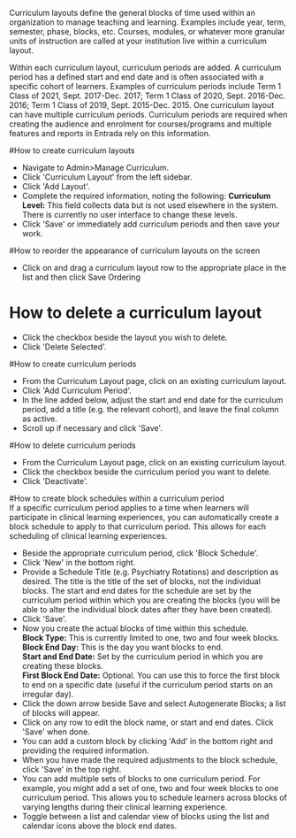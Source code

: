 Curriculum layouts define the general blocks of time used within an organization to manage teaching and learning. Examples include year, term, semester, phase, blocks, etc. Courses, modules, or whatever more granular units of instruction are called at your institution live within a curriculum layout.

Within each curriculum layout, curriculum periods are added.  A curriculum period has a defined start and end date and is often associated with a specific cohort of learners. Examples of curriculum periods include Term 1 Class of 2021, Sept. 2017-Dec. 2017; Term 1 Class of 2020, Sept. 2016-Dec. 2016; Term 1 Class of 2019, Sept. 2015-Dec. 2015.  One curriculum layout can have multiple curriculum periods.  Curriculum periods are required when creating the audience and enrolment for courses/programs and multiple features and reports in Entrada rely on this information.

#How to create curriculum layouts
* Navigate to Admin>Manage Curriculum.
* Click 'Curriculum Layout' from the left sidebar.
* Click 'Add Layout'.
* Complete the required information, noting the following:
**Curriculum Level:** This field collects data but is not used elsewhere in the system. There is currently no user interface to change these levels.  
* Click 'Save' or immediately add curriculum periods and then save your work.

#How to reorder the appearance of curriculum layouts on the screen
* Click on and drag a curriculum layout row to the appropriate place in the list and then click Save Ordering

# How to delete a curriculum layout  
* Click the checkbox beside the layout you wish to delete.  
* Click 'Delete Selected'.  

#How to create curriculum periods  
* From the Curriculum Layout page, click on an existing curriculum layout.
* Click 'Add Curriculum Period'.
* In the line added below, adjust the start and end date for the curriculum period, add a title (e.g. the relevant cohort), and leave the final column as active.
* Scroll up if necessary and click 'Save'.

#How to delete curriculum periods  
* From the Curriculum Layout page, click on an existing curriculum layout.
* Click the checkbox beside the curriculum period you want to delete.
* Click 'Deactivate'.

#How to create block schedules within a curriculum period  
If a specific curriculum period applies to a time when learners will participate in clinical learning experiences, you can automatically create a block schedule to apply to that curriculum period.  This allows for each scheduling of clinical learning experiences.   

* Beside the appropriate curriculum period, click 'Block Schedule'.  
* Click 'New' in the bottom right.  
* Provide a Schedule Title (e.g. Psychiatry Rotations) and description as desired.  The title is the title of the set of blocks, not the individual blocks. The start and end dates for the schedule are set by the curriculum period within which you are creating the blocks (you will be able to alter the individual block dates after they have been created).  
* Click 'Save'.  
* Now you create the actual blocks of time within this schedule.  
**Block Type:** This is currently limited to one, two and four week blocks.  
**Block End Day:** This is the day you want blocks to end.  
**Start and End Date:** Set by the curriculum period in which you are creating these blocks.  
**First Block End Date:** Optional.  You can use this to force the first block to end on a specific date (useful if the curriculum period starts on an irregular day).  
* Click the down arrow beside Save and select Autogenerate Blocks; a list of blocks will appear.  
* Click on any row to edit the block name, or start and end dates.  Click 'Save' when done.  
* You can add a custom block by clicking 'Add' in the bottom right and providing the required information.  
* When you have made the required adjustments to the block schedule, click 'Save' in the top right.  
* You can add multiple sets of blocks to one curriculum period.  For example, you might add a set of one, two and four week blocks to one curriculum period.  This allows you to schedule learners across blocks of varying lengths during their clinical learning experience.  
* Toggle between a list and calendar view of blocks using the list and calendar icons above the block end dates.  
